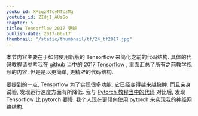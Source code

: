 ```yaml
---
youku_id: XMjgzMTcyNTczMg
youtube_id: ZIdjI_AUzGo
chapter: 5
title: Tensorflow 2017 更新
publish-date: 2017-06-17
thumbnail: "/static/thumbnail/tf/24_tf2017.jpg"
---
```


本节内容主要在于如何使用新版的 Tensorflow 来简化之前的代码结构.
具体的代码教程请参考我在 [github 当中的 2017 Tensorflow](https://github.com/MorvanZhou/Tensorflow-Tutorial)
, 里面汇总了所有之前教学视频的内容, 但是是以更简单, 更精辟的代码结构.

要提到的一点, Tensorflow 为了实现很多功能, 它已经变得越来越臃肿. 而且亲身试验, 发现运行速度方面有所降低.
我与 [Pytorch 教程当中的代码](https://morvanzhou.github.io/tutorials/machine-learning/torch/) 对比后, 发现 Tensorflow 比 pytorch 要慢.
我个人现在更倾向使用 pytorch 来实现我的神经网络结构.
